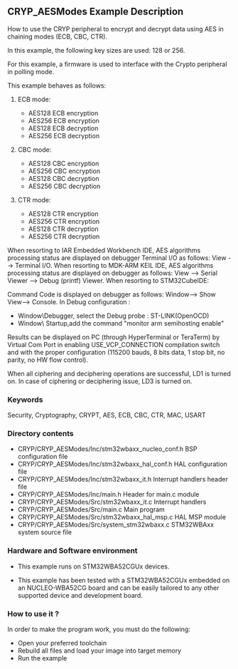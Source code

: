 ## <b>CRYP_AESModes Example Description</b>

How to use the CRYP peripheral to encrypt and decrypt data using AES in chaining
modes (ECB, CBC, CTR).

In this example, the following key sizes are used: 128 or 256.

For this example, a firmware is used to interface with the Crypto peripheral
in polling mode.

This example behaves as follows:

1. ECB mode:

   - AES128 ECB encryption
   - AES256 ECB encryption
   - AES128 ECB decryption
   - AES256 ECB decryption

2. CBC mode:

   - AES128 CBC encryption
   - AES256 CBC encryption
   - AES128 CBC decryption
   - AES256 CBC decryption

3. CTR mode:

   - AES128 CTR encryption
   - AES256 CTR encryption
   - AES128 CTR decryption
   - AES256 CTR decryption

When resorting to IAR Embedded Workbench IDE, AES algorithms processing status
are displayed on debugger Terminal I/O as follows: View --> Terminal I/O.
When resorting to MDK-ARM KEIL IDE, AES algorithms processing status 
are displayed on debugger as follows:  View --> Serial Viewer --> Debug (printf) Viewer.
When resorting to STM32CubeIDE:

Command Code is displayed on debugger as follows: Window--> Show View--> Console.
In Debug configuration :

- Window\Debugger, select the Debug probe : ST-LINK(OpenOCD)
- Window\ Startup,add the command "monitor arm semihosting enable"

Results can be displayed on PC (through HyperTerminal or TeraTerm) by Virtual Com Port
in enabling USE_VCP_CONNECTION compilation switch and with the proper configuration
(115200 bauds, 8 bits data, 1 stop bit, no parity, no HW flow control).

When all ciphering and deciphering operations are successful, LD1 is turned on.
In case of ciphering or deciphering issue, LD3 is turned on. 

### <b>Keywords</b>

Security, Cryptography, CRYPT, AES, ECB, CBC, CTR, MAC, USART

### <b>Directory contents</b>

  - CRYP/CRYP_AESModes/Inc/stm32wbaxx_nucleo_conf.h     BSP configuration file
  - CRYP/CRYP_AESModes/Inc/stm32wbaxx_hal_conf.h        HAL configuration file
  - CRYP/CRYP_AESModes/Inc/stm32wbaxx_it.h              Interrupt handlers header file
  - CRYP/CRYP_AESModes/Inc/main.h                       Header for main.c module  
  - CRYP/CRYP_AESModes/Src/stm32wbaxx_it.c              Interrupt handlers
  - CRYP/CRYP_AESModes/Src/main.c                       Main program
  - CRYP/CRYP_AESModes/Src/stm32wbaxx_hal_msp.c         HAL MSP module
  - CRYP/CRYP_AESModes/Src/system_stm32wbaxx.c          STM32WBAxx system source file


### <b>Hardware and Software environment</b>

  - This example runs on STM32WBA52CGUx devices.

  - This example has been tested with a STM32WBA52CGUx embedded on an
    NUCLEO-WBA52CG board and can be easily tailored to any other supported
    device and development board.

### <b>How to use it ?</b>

In order to make the program work, you must do the following:

 - Open your preferred toolchain
 - Rebuild all files and load your image into target memory
 - Run the example


